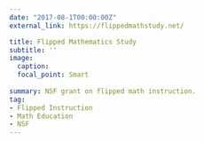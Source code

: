 ```yaml
---
date: "2017-08-1T00:00:00Z"
external_link: https://flippedmathstudy.net/

title: Flipped Mathematics Study
subtitle: ''
image:
  caption: 
  focal_point: Smart
  
summary: NSF grant on flipped math instruction.
tag: 
- Flipped Instruction
- Math Education
- NSF
---
```

